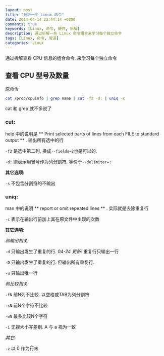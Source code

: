 ```yaml
---
layout: post
title: "分析一个 Linux 命令"
date: 2014-04-14 22:44:14 +0800
comments: true
keywords: [Linux, 命令, 硬件, 拆解] 
description: 通过折解一些 Linux 命令组合来学习每个独立命令
tags: [Linux, 命令, 管道]
categories: Linux
---
```


通过拆解查看 CPU 信息的组合命令, 来学习每个独立命令
<!--more-->

查看 CPU 型号及数量
-----------
原命令

```bash
cat /proc/cpuinfo | grep name | cut -f2 -d: | uniq -c
```

cat 和 grep 就不多说了
### cut:
help 中的说明是 ** Print selected parts of lines from each FILE to standard
output ** .  输出所有选中的行

`-f2` 是选中第二列, 换成`--fields=2`也是可以的.

`-d:` 则表示用冒号作为列分割符, 等价于`--delimiter=:`

**其它选项:**

`-s` 不包含分割符的不输出

### uniq:
man 中的说明 ** report or omit repeated lines ** . 实际就是去除重复行

`-c` 表示在输出行前加上其在原文件中出现的次数

**其它选项:**

*和输出相关:*

`-d` 只输出发生了重复的行. *04-24 更新:* 重复行只输出一行

`-D` 只输出发生了重复的行. 但输出所有重复行.

`-u` 只输出唯一行

*和比较相关:*

`-fN` 前N列不比较. 以空格或TAB为列分割符

`-sN` 前N个字符不比较

`-wN` 最多比较N个字符

`-i` 无视大小写差别. A 与 a 视为一致

*其它:*

`-z` 以 0 作为行末

